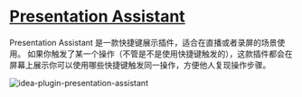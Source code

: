 # [Presentation Assistant](https://plugins.jetbrains.com/plugin/7345-presentation-assistant)

Presentation Assistant 是一款快捷键展示插件，适合在直播或者录屏的场景使用。
如果你触发了某一个操作（不管是不是使用快捷键触发的），这款插件都会在屏幕上展示你可以使用哪些快捷键触发同一操作，方便他人复现操作步骤。

![idea-plugin-presentation-assistant](https://rmt.ladydaily.com/fetch/seven/storage/image-20210731165221820.png)
